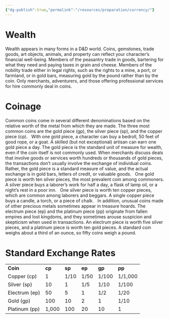 ```yaml
---
{"dg-publish":true,"permalink":"/resources/preparation/currency/"}
---
```



# **Wealth**

Wealth appears in many forms in a D&D world. Coins, gemstones, trade goods, art objects, animals, and property can reflect your character’s financial well-being. Members of the peasantry trade in goods, bartering for what they need and paying taxes in grain and cheese. Members of the nobility trade either in legal rights, such as the rights to a mine, a port, or farmland, or in gold bars, measuring gold by the pound rather than by the coin. Only merchants, adventurers, and those offering professional services for hire commonly deal in coins.

# **Coinage**

Common coins come in several different denominations based on the relative worth of the metal from which they are made. The three most common coins are the gold piece (gp), the silver piece (sp), and the copper piece (cp).
 
With one gold piece, a character can buy a bedroll, 50 feet of good rope, or a goat. A skilled (but not exceptional) artisan can earn one gold piece a day. The gold piece is the standard unit of measure for wealth, even if the coin itself is not commonly used. When merchants discuss deals that involve goods or services worth hundreds or thousands of gold pieces, the transactions don’t usually involve the exchange of individual coins. Rather, the gold piece is a standard measure of value, and the actual exchange is in gold bars, letters of credit, or valuable goods.
 
One gold piece is worth ten silver pieces, the most prevalent coin among commoners. A silver piece buys a laborer’s work for half a day, a flask of lamp oil, or a night’s rest in a poor inn.
 
One silver piece is worth ten copper pieces, which are common among laborers and beggars. A single copper piece buys a candle, a torch, or a piece of chalk.
 
In addition, unusual coins made of other precious metals sometimes appear in treasure hoards. The electrum piece (ep) and the platinum piece (pp) originate from fallen empires and lost kingdoms, and they sometimes arouse suspicion and skepticism when used in transactions. An electrum piece is worth five silver pieces, and a platinum piece is worth ten gold pieces. A standard coin weighs about a third of an ounce, so fifty coins weigh a pound.
 
# **Standard Exchange Rates**

|               |        |        |        |        |         |
|---------------|--------|--------|--------|--------|---------|
| **Coin**      | **cp** | **sp** | **ep** | **gp** | **pp**  |
| Copper (cp)   | 1      | 1/10   | 1/50   | 1/100  | 1/1,000 |
| Silver (sp)   | 10     | 1      | 1/5    | 1/10   | 1/100   |
| Electrum (ep) | 50     | 5      | 1      | 1/2    | 1/20    |
| Gold (gp)     | 100    | 10     | 2      | 1      | 1/10    |
| Platinum (pp) | 1,000  | 100    | 20     | 10     | 1       |


